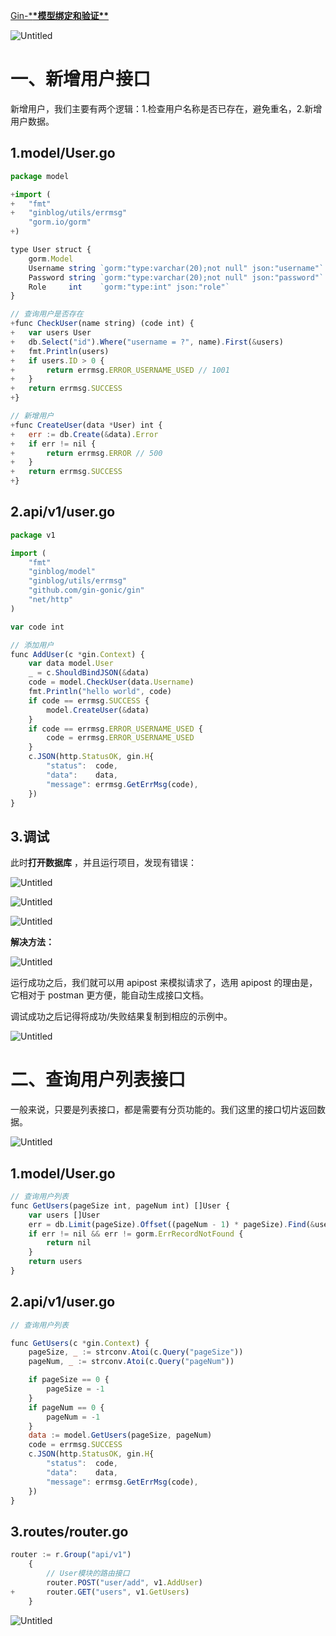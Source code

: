 [Gin-\***\*模型绑定和验证\*\***](https://gin-gonic.com/zh-cn/docs/examples/binding-and-validation/)

![Untitled](https://s3-us-west-2.amazonaws.com/secure.notion-static.com/191b0c24-da88-481e-8e90-4df2094f1afb/Untitled.png)

# 一、新增用户接口

新增用户，我们主要有两个逻辑：1.检查用户名称是否已存在，避免重名，2.新增用户数据。

## 1.model/User.go

```js
package model

+import (
+	"fmt"
+	"ginblog/utils/errmsg"
	"gorm.io/gorm"
+)

type User struct {
	gorm.Model
	Username string `gorm:"type:varchar(20);not null" json:"username"`
	Password string `gorm:"type:varchar(20);not null" json:"password"`
	Role     int    `gorm:"type:int" json:"role"`
}

// 查询用户是否存在
+func CheckUser(name string) (code int) {
+	var users User
+	db.Select("id").Where("username = ?", name).First(&users)
+	fmt.Println(users)
+	if users.ID > 0 {
+		return errmsg.ERROR_USERNAME_USED // 1001
+	}
+	return errmsg.SUCCESS
+}

// 新增用户
+func CreateUser(data *User) int {
+	err := db.Create(&data).Error
+	if err != nil {
+		return errmsg.ERROR // 500
+	}
+	return errmsg.SUCCESS
+}
```

## 2.api/v1/user.go

```js
package v1

import (
	"fmt"
	"ginblog/model"
	"ginblog/utils/errmsg"
	"github.com/gin-gonic/gin"
	"net/http"
)

var code int

// 添加用户
func AddUser(c *gin.Context) {
	var data model.User
	_ = c.ShouldBindJSON(&data)
	code = model.CheckUser(data.Username)
	fmt.Println("hello world", code)
	if code == errmsg.SUCCESS {
		model.CreateUser(&data)
	}
	if code == errmsg.ERROR_USERNAME_USED {
		code = errmsg.ERROR_USERNAME_USED
	}
	c.JSON(http.StatusOK, gin.H{
		"status":  code,
		"data":    data,
		"message": errmsg.GetErrMsg(code),
	})
}
```

## 3.调试

此时**打开数据库** ，并且运行项目，发现有错误：

![Untitled](https://s3-us-west-2.amazonaws.com/secure.notion-static.com/d227c4f3-d250-4077-8954-f3a061970327/Untitled.png)

![Untitled](https://s3-us-west-2.amazonaws.com/secure.notion-static.com/b75881f0-2844-49da-9594-726be6d8d1f8/Untitled.png)

![Untitled](https://s3-us-west-2.amazonaws.com/secure.notion-static.com/41012b30-0c79-4a6d-938c-7314326ba024/Untitled.png)

**解决方法：**

![Untitled](https://s3-us-west-2.amazonaws.com/secure.notion-static.com/4b85c8ba-b6a5-4828-a5b1-b41d895facb2/Untitled.png)

运行成功之后，我们就可以用 apipost 来模拟请求了，选用 apipost 的理由是，它相对于 postman 更方便，能自动生成接口文档。

调试成功之后记得将成功/失败结果复制到相应的示例中。

![Untitled](https://s3-us-west-2.amazonaws.com/secure.notion-static.com/9dafc3b6-a4f3-45fa-b738-3b1b9a88fe65/Untitled.png)

# 二、查询用户列表接口

一般来说，只要是列表接口，都是需要有分页功能的。我们这里的接口切片返回数据。

![Untitled](https://s3-us-west-2.amazonaws.com/secure.notion-static.com/8779c971-4722-4d31-92e8-10404b05b464/Untitled.png)

## 1.model/User.go

```js
// 查询用户列表
func GetUsers(pageSize int, pageNum int) []User {
	var users []User
	err = db.Limit(pageSize).Offset((pageNum - 1) * pageSize).Find(&users).Error
	if err != nil && err != gorm.ErrRecordNotFound {
		return nil
	}
	return users
}
```

## 2.api/v1/user.go

```js
// 查询用户列表

func GetUsers(c *gin.Context) {
	pageSize, _ := strconv.Atoi(c.Query("pageSize"))
	pageNum, _ := strconv.Atoi(c.Query("pageNum"))

	if pageSize == 0 {
		pageSize = -1
	}
	if pageNum == 0 {
		pageNum = -1
	}
	data := model.GetUsers(pageSize, pageNum)
	code = errmsg.SUCCESS
	c.JSON(http.StatusOK, gin.H{
		"status":  code,
		"data":    data,
		"message": errmsg.GetErrMsg(code),
	})
}
```

## 3.routes/router.go

```js
router := r.Group("api/v1")
	{
		// User模块的路由接口
		router.POST("user/add", v1.AddUser)
+ 		router.GET("users", v1.GetUsers)
	}
```

![Untitled](https://s3-us-west-2.amazonaws.com/secure.notion-static.com/41d3f3e6-4e7c-4933-ab5a-d8ee7d8b551f/Untitled.png)

#
